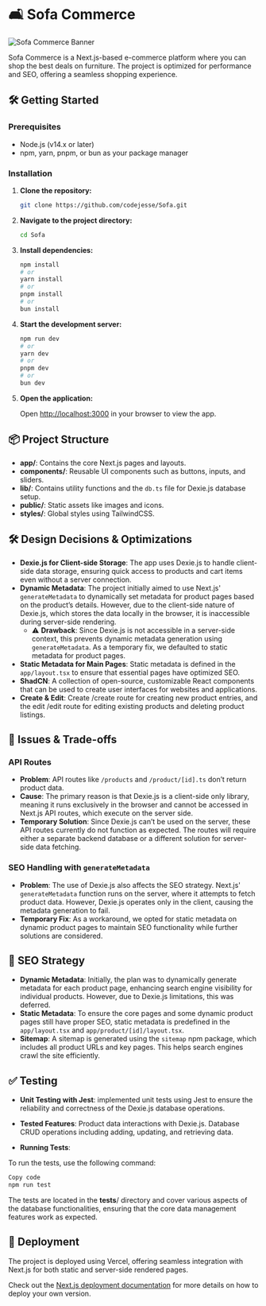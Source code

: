 # 🛋 Sofa Commerce

![Sofa Commerce Banner](https://github.com/user-attachments/assets/44745615-a5dc-401f-b3cd-b6744dfc5d8c)

Sofa Commerce is a Next.js-based e-commerce platform where you can shop the best deals on furniture. The project is optimized for performance and SEO, offering a seamless shopping experience.

## 🛠 Getting Started

### Prerequisites

- Node.js (v14.x or later)
- npm, yarn, pnpm, or bun as your package manager

### Installation

1. **Clone the repository:**

   ```bash
   git clone https://github.com/codejesse/Sofa.git
   ```

2. **Navigate to the project directory:**

   ```bash
   cd Sofa
   ```

3. **Install dependencies:**

   ```bash
   npm install
   # or
   yarn install
   # or
   pnpm install
   # or
   bun install
   ```

4. **Start the development server:**

   ```bash
   npm run dev
   # or
   yarn dev
   # or
   pnpm dev
   # or
   bun dev
   ```

5. **Open the application:**

   Open [http://localhost:3000](http://localhost:3000) in your browser to view the app.

## 📦 Project Structure

- **app/**: Contains the core Next.js pages and layouts.
- **components/**: Reusable UI components such as buttons, inputs, and sliders.
- **lib/**: Contains utility functions and the `db.ts` file for Dexie.js database setup.
- **public/**: Static assets like images and icons.
- **styles/**: Global styles using TailwindCSS.

## 🛠️ Design Decisions & Optimizations

- **Dexie.js for Client-side Storage**: The app uses Dexie.js to handle client-side data storage, ensuring quick access to products and cart items even without a server connection.
- **Dynamic Metadata**: The project initially aimed to use Next.js' `generateMetadata` to dynamically set metadata for product pages based on the product’s details. However, due to the client-side nature of Dexie.js, which stores the data locally in the browser, it is inaccessible during server-side rendering.
  - ⚠️ **Drawback**: Since Dexie.js is not accessible in a server-side context, this prevents dynamic metadata generation using `generateMetadata`. As a temporary fix, we defaulted to static metadata for product pages.
- **Static Metadata for Main Pages**: Static metadata is defined in the `app/layout.tsx` to ensure that essential pages have optimized SEO.
- **ShadCN**: A collection of open-source, customizable React components that can be used to create user interfaces for websites and applications.
- **Create & Edit**: Create /create route for creating new product entries, and the edit /edit route for editing existing products and deleting product listings.

## 🐛 Issues & Trade-offs

### API Routes

- **Problem**: API routes like `/products` and `/product/[id].ts` don’t return product data.
- **Cause**: The primary reason is that Dexie.js is a client-side only library, meaning it runs exclusively in the browser and cannot be accessed in Next.js API routes, which execute on the server side.
- **Temporary Solution**: Since Dexie.js can’t be used on the server, these API routes currently do not function as expected. The routes will require either a separate backend database or a different solution for server-side data fetching.

### SEO Handling with `generateMetadata`

- **Problem**: The use of Dexie.js also affects the SEO strategy. Next.js' `generateMetadata` function runs on the server, where it attempts to fetch product data. However, Dexie.js operates only in the client, causing the metadata generation to fail.
- **Temporary Fix**: As a workaround, we opted for static metadata on dynamic product pages to maintain SEO functionality while further solutions are considered.

## 🚀 SEO Strategy

- **Dynamic Metadata**: Initially, the plan was to dynamically generate metadata for each product page, enhancing search engine visibility for individual products. However, due to Dexie.js limitations, this was deferred.
- **Static Metadata**: To ensure the core pages and some dynamic product pages still have proper SEO, static metadata is predefined in the `app/layout.tsx` and `app/product/[id]/layout.tsx`.
- **Sitemap**: A sitemap is generated using the `sitemap` npm package, which includes all product URLs and key pages. This helps search engines crawl the site efficiently.

## ✅ Testing
- **Unit Testing with Jest**: implemented unit tests using Jest to ensure the reliability and correctness of the Dexie.js database operations.

- **Tested Features**: Product data interactions with Dexie.js. Database CRUD operations including adding, updating, and retrieving data.

- **Running Tests**:

To run the tests, use the following command:

```bash
Copy code
npm run test
```
The tests are located in the __tests__/ directory and cover various aspects of the database functionalities, ensuring that the core data management features work as expected.

## 🚀 Deployment

The project is deployed using Vercel, offering seamless integration with Next.js for both static and server-side rendered pages.

Check out the [Next.js deployment documentation](https://nextjs.org/docs/deployment) for more details on how to deploy your own version.
